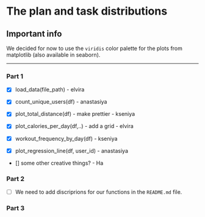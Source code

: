 # The plan and task distributions 

## Important info 
We decided for now to use the `viridis` color palette for the plots from matplotlib (also available in seaborn). 

---

### Part 1

- [x] load_data(file_path) - elvira

- [x] count_unique_users(df) - anastasiya

- [x] plot_total_distance(df) - make prettier - kseniya 

- [x] plot_calories_per_day(df,..) - add a grid - elvira

- [x] workout_frequency_by_day(df) - kseniya

- [x] plot_regression_line(df, user_id) - anastasiya

- [] some other creative things? - Ha

### Part 2

- [ ] We need to add discriprions for our functions in the `README.md` file.

### Part 3



